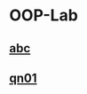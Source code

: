 # OOP-Lab

## [abc](https://github.com/CSE-Helper/OOP-Lab/blob/main/Codes/abc.java)
## [qn01](https://github.com/CSE-Helper/OOP-Lab/blob/main/Codes/qn1.java)
##
##
##
##
##
##
##
##
##
##
##
##
##
##
##
##
##
##
##
##
##
##
##
##
##
##
##
##
